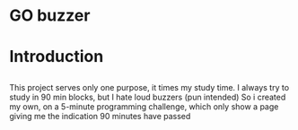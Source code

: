 # GO buzzer <h1>
# Introduction <h2> 
This project serves only one purpose, it times my study time.
I always try to study in 90 min blocks, but I hate loud buzzers (pun intended)
So i created my own, on a 5-minute programming challenge, which only show a page
  giving me the indication 90 minutes have passed
